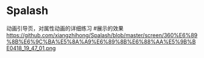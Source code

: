 # Spalash
动画引导页，对属性动画的详细练习
#展示的效果
https://github.com/xiangzhihong/Spalash/blob/master/screen/360%E6%89%8B%E6%9C%BA%E5%8A%A9%E6%89%8B%E6%88%AA%E5%9B%BE0418_19_47_01.png
